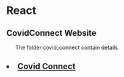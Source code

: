 # React

## CovidConnect Website
<ul>The folder covid_connect contain details</ul>


<h2><li><a href="https://covid-connect-knfm49wq1.vercel.app/" target="_blank"> Covid Connect</a></li></h2>
 
